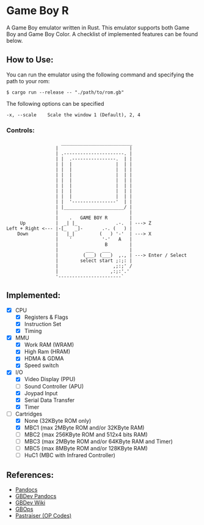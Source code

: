 # Game Boy R
A Game Boy emulator written in Rust. This emulator supports both Game Boy and Game Boy Color. A checklist of implemented features can be found below.

## How to Use:
You can run the emulator using the following command and specifying the path to your rom:
```
$ cargo run --release -- "./path/to/rom.gb"
```
The following options can be specified
```
-x, --scale    Scale the window 1 (Default), 2, 4
```

### Controls:
```
                    __________________________
                  |                          |
                  | .----------------------. |
                  | |  .----------------.  | |
                  | |  |                |  | |
                  | |  |                |  | |
                  | |  |                |  | |
                  | |  |                |  | |
                  | |  |                |  | |
                  | |  |                |  | |
                  | |  |                |  | |
                  | |  '----------------'  | |
                  | |______________________/ |
                  |                          |
                  |    .   GAME BOY R        |
     Up           |  _| |_              .-.  | ---> Z
Left + Right <--- |-[_   _]-       .-. (   ) |
    Down          |   |_|         (   ) '-'  | ---> X
                  |    '           '-'   A   |
                  |                 B        |
                  |          ___   ___       |
                  |         (___) (___)  ,., | ---> Enter / Select
                  |        select start ;:;: |
                  |                    ,;:;' /
                  |                   ,:;:'.'
                  '-----------------------`
```

## Implemented:
- [x] CPU
  - [x] Registers & Flags
  - [x] Instruction Set
  - [x] Timing
- [X] MMU
  - [x] Work RAM (WRAM)
  - [x] High Ram (HRAM)
  - [x] HDMA & GDMA
  - [x] Speed switch
- [X] I/O
  - [X] Video Display (PPU)
  - [ ] Sound Controller (APU)
  - [x] Joypad Input
  - [x] Serial Data Transfer
  - [x] Timer
- [ ] Cartridges
  - [x] None (32KByte ROM only)
  - [x] MBC1 (max 2MByte ROM and/or 32KByte RAM)
  - [ ] MBC2 (max 256KByte ROM and 512x4 bits RAM)
  - [ ] MBC3 (max 2MByte ROM and/or 64KByte RAM and Timer)
  - [ ] MBC5 (max 8MByte ROM and/or 128KByte RAM)
  - [ ] HuC1 (MBC with Infrared Controller)

## References:
- [Pandocs](https://bgb.bircd.org/pandocs.htm)
- [GBDev Pandocs](https://gbdev.io/pandocs/)
- [GBDev Wiki](https://gbdev.gg8.se/wiki/articles/Video_Display#VRAM_.28memory_at_8000h-9FFFh.29_is_accessible_during_Mode_0-2)
- [GBOps](https://izik1.github.io/gbops/)
- [Pastraiser (OP Codes)](https://www.pastraiser.com/cpu/gameboy/gameboy_opcodes.html)